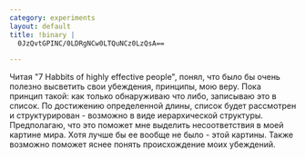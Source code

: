 ```yaml
--- 
category: experiments
layout: default
title: !binary |
  0JzQvtGPINC/0LDRgNCw0LTQuNCz0LzQsA==

---
```

Читая "7 Habbits of highly effective people", понял, что было бы очень полезно высветить свои убеждения, принципы, мою веру. Пока принцип такой: как только обнаруживаю что либо, записываю это в список. По достижению определенной длины, список будет рассмотрен и структурирован - возможно в виде иерархической структуры. Предполагаю, что это поможет мне выделить несоответствия в моей картине мира. Хотя лучше бы ее вообще не было - этой картины. Также возможно поможет яснее понять происхождение моих убеждений.
